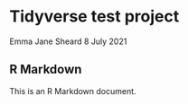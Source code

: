 Tidyverse test project
================
Emma Jane Sheard
8 July 2021

## R Markdown

This is an R Markdown document.
